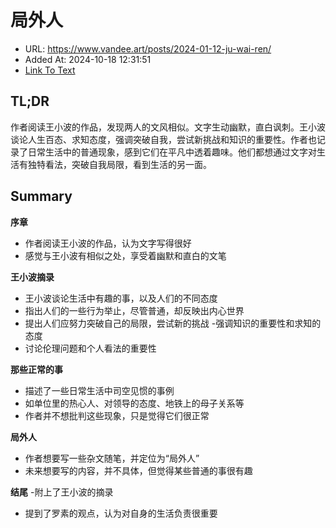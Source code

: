 # 局外人
- URL: https://www.vandee.art/posts/2024-01-12-ju-wai-ren/
- Added At: 2024-10-18 12:31:51
- [Link To Text](2024-10-18-局外人_raw.md)

## TL;DR
作者阅读王小波的作品，发现两人的文风相似。文字生动幽默，直白讽刺。王小波谈论人生百态、求知态度，强调突破自我，尝试新挑战和知识的重要性。作者也记录了日常生活中的普通现象，感到它们在平凡中透着趣味。他们都想通过文字对生活有独特看法，突破自我局限，看到生活的另一面。

## Summary
**序章**
- 作者阅读王小波的作品，认为文字写得很好
- 感觉与王小波有相似之处，享受着幽默和直白的文笔

**王小波摘录**
- 王小波谈论生活中有趣的事，以及人们的不同态度
- 指出人们的一些行为举止，尽管普通，却反映出内心世界
- 提出人们应努力突破自己的局限，尝试新的挑战
-强调知识的重要性和求知的态度
- 讨论伦理问题和个人看法的重要性

**那些正常的事**
- 描述了一些日常生活中司空见惯的事例
- 如单位里的热心人、对领导的态度、地铁上的母子关系等
- 作者并不想批判这些现象，只是觉得它们很正常

**局外人**
- 作者想要写一些杂文随笔，并定位为“局外人”
- 未来想要写的内容，并不具体，但觉得某些普通的事很有趣

**结尾**
-附上了王小波的摘录
- 提到了罗素的观点，认为对自身的生活负责很重要
